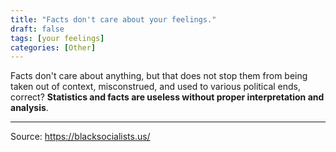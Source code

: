 ```yaml
---
title: "Facts don't care about your feelings."
draft: false
tags: [your feelings]
categories: [Other]
---
```


Facts don't care about anything, but that does not stop them from being taken out of context, misconstrued, and used to various political ends, correct? **Statistics and facts are useless without proper interpretation and analysis**.

----
Source: https://blacksocialists.us/

